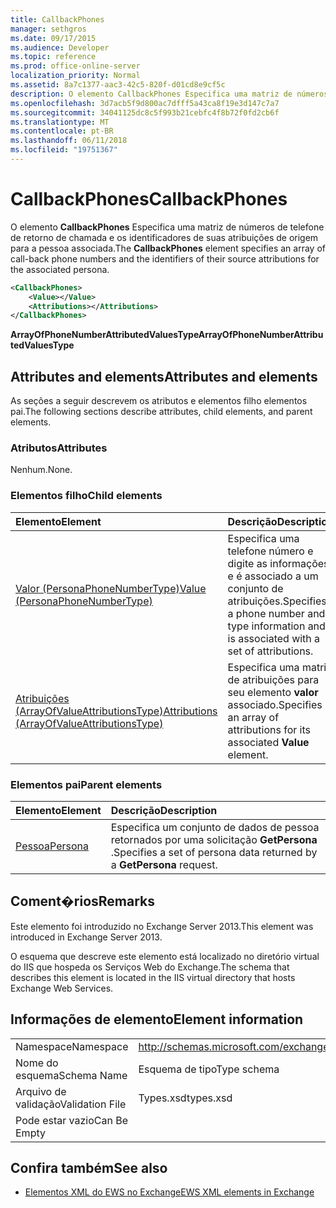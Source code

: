 ```yaml
---
title: CallbackPhones
manager: sethgros
ms.date: 09/17/2015
ms.audience: Developer
ms.topic: reference
ms.prod: office-online-server
localization_priority: Normal
ms.assetid: 8a7c1377-aac3-42c5-820f-d01cd8e9cf5c
description: O elemento CallbackPhones Especifica uma matriz de números de telefone de retorno de chamada e os identificadores de suas atribuições de origem para a pessoa associada.
ms.openlocfilehash: 3d7acb5f9d800ac7dfff5a43ca8f19e3d147c7a7
ms.sourcegitcommit: 34041125dc8c5f993b21cebfc4f8b72f0fd2cb6f
ms.translationtype: MT
ms.contentlocale: pt-BR
ms.lasthandoff: 06/11/2018
ms.locfileid: "19751367"
---
```

# <a name="callbackphones"></a><span data-ttu-id="a36ff-103">CallbackPhones</span><span class="sxs-lookup"><span data-stu-id="a36ff-103">CallbackPhones</span></span>

<span data-ttu-id="a36ff-104">O elemento **CallbackPhones** Especifica uma matriz de números de telefone de retorno de chamada e os identificadores de suas atribuições de origem para a pessoa associada.</span><span class="sxs-lookup"><span data-stu-id="a36ff-104">The **CallbackPhones** element specifies an array of call-back phone numbers and the identifiers of their source attributions for the associated persona.</span></span> 
  
```XML
<CallbackPhones>
    <Value></Value>
    <Attributions></Attributions>
</CallbackPhones>
```

 <span data-ttu-id="a36ff-105">**ArrayOfPhoneNumberAttributedValuesType**</span><span class="sxs-lookup"><span data-stu-id="a36ff-105">**ArrayOfPhoneNumberAttributedValuesType**</span></span>
## <a name="attributes-and-elements"></a><span data-ttu-id="a36ff-106">Attributes and elements</span><span class="sxs-lookup"><span data-stu-id="a36ff-106">Attributes and elements</span></span>

<span data-ttu-id="a36ff-107">As seções a seguir descrevem os atributos e elementos filho elementos pai.</span><span class="sxs-lookup"><span data-stu-id="a36ff-107">The following sections describe attributes, child elements, and parent elements.</span></span>
  
### <a name="attributes"></a><span data-ttu-id="a36ff-108">Atributos</span><span class="sxs-lookup"><span data-stu-id="a36ff-108">Attributes</span></span>

<span data-ttu-id="a36ff-109">Nenhum.</span><span class="sxs-lookup"><span data-stu-id="a36ff-109">None.</span></span>
  
### <a name="child-elements"></a><span data-ttu-id="a36ff-110">Elementos filho</span><span class="sxs-lookup"><span data-stu-id="a36ff-110">Child elements</span></span>

|<span data-ttu-id="a36ff-111">**Elemento**</span><span class="sxs-lookup"><span data-stu-id="a36ff-111">**Element**</span></span>|<span data-ttu-id="a36ff-112">**Descrição**</span><span class="sxs-lookup"><span data-stu-id="a36ff-112">**Description**</span></span>|
|:-----|:-----|
|[<span data-ttu-id="a36ff-113">Valor (PersonaPhoneNumberType)</span><span class="sxs-lookup"><span data-stu-id="a36ff-113">Value (PersonaPhoneNumberType)</span></span>](value-personaphonenumbertype.md) <br/> |<span data-ttu-id="a36ff-114">Especifica uma telefone número e digite as informações e é associado a um conjunto de atribuições.</span><span class="sxs-lookup"><span data-stu-id="a36ff-114">Specifies a phone number and type information and is associated with a set of attributions.</span></span>  <br/> |
|[<span data-ttu-id="a36ff-115">Atribuições (ArrayOfValueAttributionsType)</span><span class="sxs-lookup"><span data-stu-id="a36ff-115">Attributions (ArrayOfValueAttributionsType)</span></span>](attributions-arrayofvalueattributionstype.md) <br/> |<span data-ttu-id="a36ff-116">Especifica uma matriz de atribuições para seu elemento **valor** associado.</span><span class="sxs-lookup"><span data-stu-id="a36ff-116">Specifies an array of attributions for its associated **Value** element.</span></span>  <br/> |
   
### <a name="parent-elements"></a><span data-ttu-id="a36ff-117">Elementos pai</span><span class="sxs-lookup"><span data-stu-id="a36ff-117">Parent elements</span></span>

|<span data-ttu-id="a36ff-118">**Elemento**</span><span class="sxs-lookup"><span data-stu-id="a36ff-118">**Element**</span></span>|<span data-ttu-id="a36ff-119">**Descrição**</span><span class="sxs-lookup"><span data-stu-id="a36ff-119">**Description**</span></span>|
|:-----|:-----|
|[<span data-ttu-id="a36ff-120">Pessoa</span><span class="sxs-lookup"><span data-stu-id="a36ff-120">Persona</span></span>](persona.md) <br/> |<span data-ttu-id="a36ff-121">Especifica um conjunto de dados de pessoa retornados por uma solicitação **GetPersona** .</span><span class="sxs-lookup"><span data-stu-id="a36ff-121">Specifies a set of persona data returned by a **GetPersona** request.</span></span>  <br/> |
   
## <a name="remarks"></a><span data-ttu-id="a36ff-122">Coment�rios</span><span class="sxs-lookup"><span data-stu-id="a36ff-122">Remarks</span></span>

<span data-ttu-id="a36ff-123">Este elemento foi introduzido no Exchange Server 2013.</span><span class="sxs-lookup"><span data-stu-id="a36ff-123">This element was introduced in Exchange Server 2013.</span></span>
  
<span data-ttu-id="a36ff-124">O esquema que descreve este elemento está localizado no diretório virtual do IIS que hospeda os Serviços Web do Exchange.</span><span class="sxs-lookup"><span data-stu-id="a36ff-124">The schema that describes this element is located in the IIS virtual directory that hosts Exchange Web Services.</span></span>
  
## <a name="element-information"></a><span data-ttu-id="a36ff-125">Informações de elemento</span><span class="sxs-lookup"><span data-stu-id="a36ff-125">Element information</span></span>

|||
|:-----|:-----|
|<span data-ttu-id="a36ff-126">Namespace</span><span class="sxs-lookup"><span data-stu-id="a36ff-126">Namespace</span></span>  <br/> |http://schemas.microsoft.com/exchange/services/2006/types  <br/> |
|<span data-ttu-id="a36ff-127">Nome do esquema</span><span class="sxs-lookup"><span data-stu-id="a36ff-127">Schema Name</span></span>  <br/> |<span data-ttu-id="a36ff-128">Esquema de tipo</span><span class="sxs-lookup"><span data-stu-id="a36ff-128">Type schema</span></span>  <br/> |
|<span data-ttu-id="a36ff-129">Arquivo de validação</span><span class="sxs-lookup"><span data-stu-id="a36ff-129">Validation File</span></span>  <br/> |<span data-ttu-id="a36ff-130">Types.xsd</span><span class="sxs-lookup"><span data-stu-id="a36ff-130">types.xsd</span></span>  <br/> |
|<span data-ttu-id="a36ff-131">Pode estar vazio</span><span class="sxs-lookup"><span data-stu-id="a36ff-131">Can Be Empty</span></span>  <br/> ||
   
## <a name="see-also"></a><span data-ttu-id="a36ff-132">Confira também</span><span class="sxs-lookup"><span data-stu-id="a36ff-132">See also</span></span>



- [<span data-ttu-id="a36ff-133">Elementos XML do EWS no Exchange</span><span class="sxs-lookup"><span data-stu-id="a36ff-133">EWS XML elements in Exchange</span></span>](ews-xml-elements-in-exchange.md)

